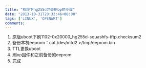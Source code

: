 ```yaml
---
title: "梳理下hg255d完美刷op的步骤"
date: "2013-10-31T20:33:46+08:00"
tags: ['LINUX', 'OPENWRT']
comments: 
---
```



1.  <span style="line-height: 15px;">原版uboot下刷1102-0x20000_hg255d-squashfs-tftp.checksum2</span>
2.  备份本机eeprom：cat /dev/mtd2 &gt;/tmp/eeprom.bin
3.  TTL更换uboot
4.  刷op固件和之前备份的eeprom
5.  完成
